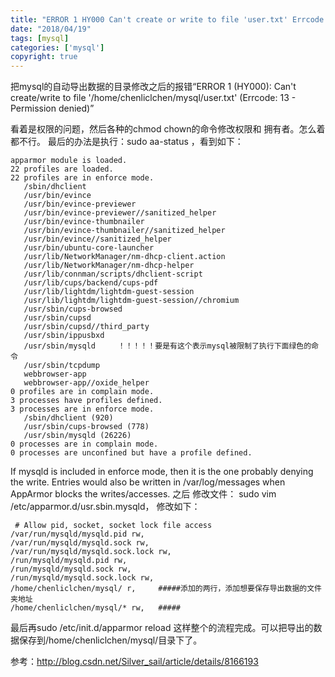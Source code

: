 ```yaml
---
title: "ERROR 1 HY000 Can't create or write to file 'user.txt' Errcode 13 - Permission denied"
date: "2018/04/19"
tags: [mysql]
categories: ['mysql']
copyright: true
---
```

把mysql的自动导出数据的目录修改之后的报错“ERROR 1 (HY000): Can't create/write to file '/home/chenliclchen/mysql/user.txt' (Errcode: 13 - Permission denied)”

看着是权限的问题，然后各种的chmod chown的命令修改权限和 拥有者。怎么着都不行。 最后的办法是执行：sudo aa-status ，看到如下：
```
apparmor module is loaded.
22 profiles are loaded.
22 profiles are in enforce mode.
   /sbin/dhclient
   /usr/bin/evince
   /usr/bin/evince-previewer
   /usr/bin/evince-previewer//sanitized_helper
   /usr/bin/evince-thumbnailer
   /usr/bin/evince-thumbnailer//sanitized_helper
   /usr/bin/evince//sanitized_helper
   /usr/bin/ubuntu-core-launcher
   /usr/lib/NetworkManager/nm-dhcp-client.action
   /usr/lib/NetworkManager/nm-dhcp-helper
   /usr/lib/connman/scripts/dhclient-script
   /usr/lib/cups/backend/cups-pdf
   /usr/lib/lightdm/lightdm-guest-session
   /usr/lib/lightdm/lightdm-guest-session//chromium
   /usr/sbin/cups-browsed
   /usr/sbin/cupsd
   /usr/sbin/cupsd//third_party
   /usr/sbin/ippusbxd
   /usr/sbin/mysqld     ！！！！！要是有这个表示mysql被限制了执行下面绿色的命令
   /usr/sbin/tcpdump
   webbrowser-app
   webbrowser-app//oxide_helper
0 profiles are in complain mode.
3 processes have profiles defined.
3 processes are in enforce mode.
   /sbin/dhclient (920) 
   /usr/sbin/cups-browsed (778) 
   /usr/sbin/mysqld (26226) 
0 processes are in complain mode.
0 processes are unconfined but have a profile defined.
```
If mysqld is included in enforce mode, then it is the one probably denying the write. Entries would also be written in /var/log/messages when AppArmor blocks the writes/accesses.
之后 修改文件： sudo vim /etc/apparmor.d/usr.sbin.mysqld， 修改如下：
```
 # Allow pid, socket, socket lock file access
/var/run/mysqld/mysqld.pid rw,
/var/run/mysqld/mysqld.sock rw,
/var/run/mysqld/mysqld.sock.lock rw,
/run/mysqld/mysqld.pid rw,
/run/mysqld/mysqld.sock rw,
/run/mysqld/mysqld.sock.lock rw,
/home/chenliclchen/mysql/ r,     #####添加的两行，添加想要保存导出数据的文件夹地址
/home/chenliclchen/mysql/* rw,   #####
```
最后再sudo /etc/init.d/apparmor reload 这样整个的流程完成。可以把导出的数据保存到/home/chenliclchen/mysql/目录下了。

参考：http://blog.csdn.net/Silver_sail/article/details/8166193